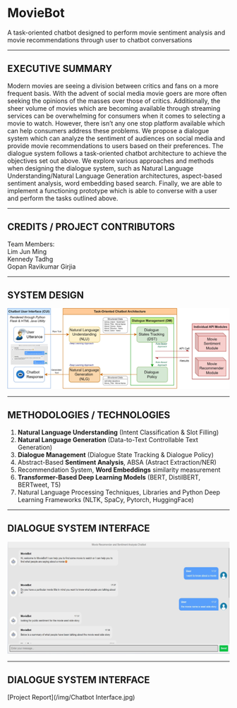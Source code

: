 # MovieBot
A task-oriented chatbot designed to perform movie sentiment analysis and movie recommendations through user to chatbot conversations

---

## EXECUTIVE SUMMARY
Modern movies are seeing a division between critics and fans on a more frequent basis. With the advent of social media movie goers are more often seeking the opinions of the masses over those of critics. Additionally, the sheer volume of movies which are becoming available through streaming services can be overwhelming for consumers when it comes to selecting a movie to watch. However, there isn’t any one stop platform available which can help consumers address these problems. We propose a dialogue system which can analyze the sentiment of audiences on social media and provide movie recommendations to users based on their preferences. The dialogue system follows a task-oriented chatbot architecture to achieve the objectives set out above. We explore various approaches and methods when designing the dialogue system, such as Natural Language Understanding/Natural Language Generation architectures, aspect-based sentiment analysis, word embedding based search. Finally, we are able to implement a functioning prototype which is able to converse with a user and perform the tasks outlined above.

---

## CREDITS / PROJECT CONTRIBUTORS
Team Members:<br>
Lim Jun Ming<br>
Kennedy Tadhg<br>
Gopan Ravikumar Girjia

---

## SYSTEM DESIGN
<p align="center">
  <img alt="Light" src="img/System_Design.jpg">

---

## METHODOLOGIES / TECHNOLOGIES
1. **Natural Language Understanding** (Intent Classification & Slot Filling)
2. **Natural Language Generation** (Data-to-Text Controllable Text Generation)
3. **Dialogue Management** (Dialogue State Tracking & Dialogue Policy)
4. Abstract-Based **Sentiment Analysis**, ABSA (Astract Extraction/NER)
5. Recommendation System, **Word Embeddings** similarity measurement
6. **Transformer-Based Deep Learning Models** (BERT, DistilBERT, BERTweet, T5)
7. Natural Language Processing Techniques, Libraries and Python Deep Learning Frameworks (NLTK, SpaCy, Pytorch, HuggingFace)

---
## DIALOGUE SYSTEM INTERFACE
<p align="center">
  <img alt="Light" src="img/Chatbot Interface.jpg">

---
## DIALOGUE SYSTEM INTERFACE
[Project Report](/img/Chatbot Interface.jpg)
